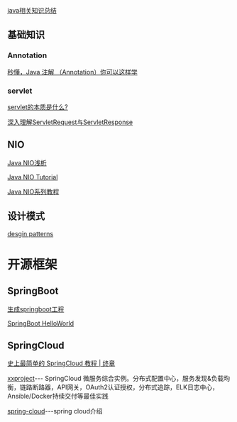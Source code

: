 [java相关知识总结](https://letcheng.github.io/2016/06/11/jvm-param.html)

## 基础知识
### Annotation
[秒懂，Java 注解 （Annotation）你可以这样学](https://blog.csdn.net/briblue/article/details/73824058)

### servlet
[servlet的本质是什么?](https://www.zhihu.com/question/21416727)

[深入理解ServletRequest与ServletResponse](http://blog.51cto.com/lavasoft/275586)

## NIO

[Java NIO浅析](https://tech.meituan.com/nio.html)

[Java NIO Tutorial](http://tutorials.jenkov.com/java-nio/index.html)

[Java NIO系列教程](http://ifeve.com/overview/)

## 设计模式
[desgin patterns](https://sourcemaking.com/design_patterns)

# 开源框架
## SpringBoot

[生成springboot工程](https://start.spring.io/)

[SpringBoot HelloWorld](http://www.majiang.life/blog/spring-boot-get-started/)

## SpringCloud

[ 史上最简单的 SpringCloud 教程 | 终章](http://blog.csdn.net/forezp/article/details/70148833)

[xxproject](https://github.com/junneyang/xxproject)---
SpringCloud 微服务综合实例。分布式配置中心，服务发现&负载均衡，链路断路器，API网关，OAuth2认证授权，分布式追踪，ELK日志中心，Ansible/Docker持续交付等最佳实践

[spring-cloud](http://www.ityouknow.com/spring-cloud.html)---spring cloud介绍
